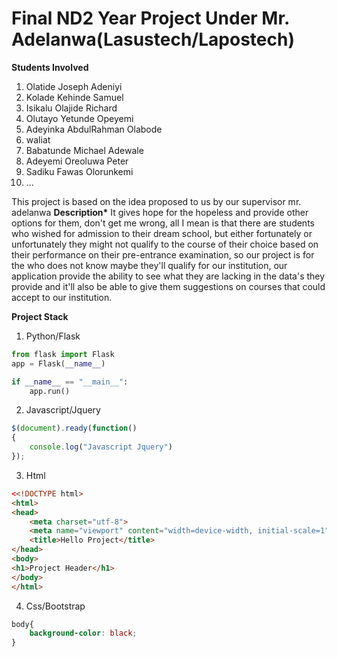 # Final ND2 Year Project Under Mr. Adelanwa(Lasustech/Lapostech)
**Students Involved**
1. Olatide Joseph Adeniyi
2. Kolade Kehinde Samuel
3. Isikalu Olajide Richard
4. Olutayo Yetunde Opeyemi
5. Adeyinka AbdulRahman Olabode
6. waliat
7. Babatunde Michael Adewale
8. Adeyemi Oreoluwa Peter
9. Sadiku Fawas Olorunkemi
10. ...

This project is based on the idea proposed to us by our supervisor mr. adelanwa
**Description\***
It gives hope for the hopeless and provide other options for them, don't get me wrong, all I mean is that there are students who wished for admission to their dream school, but either fortunately or unfortunately they might not qualify to the course of their choice based on their performance on their pre-entrance examination, so our project is for the who does not know maybe they'll qualify for our institution, our application provide the ability to see what they are lacking in the data's they provide and it'll also be able to give them suggestions on courses that could accept to our institution.

**Project Stack**
1. Python/Flask
```python
from flask import Flask
app = Flask(__name__)

if __name__ == "__main__":
	app.run()
```
2. Javascript/Jquery
```js
$(document).ready(function()
{
	console.log("Javascript Jquery")
});
```
3. Html
```html
<<!DOCTYPE html>
<html>
<head>
	<meta charset="utf-8">
	<meta name="viewport" content="width=device-width, initial-scale=1">
	<title>Hello Project</title>
</head>
<body>
<h1>Project Header</h1>
</body>
</html>
```
4. Css/Bootstrap
```css
body{
	background-color: black;
}
```

